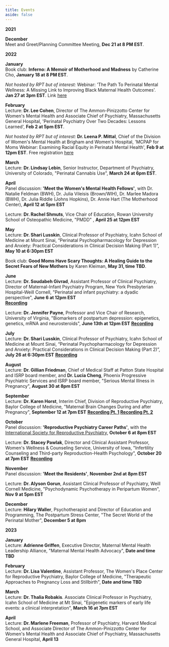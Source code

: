 ```yaml
---
title: Events
aside: false
---
```

**2021**

**December**\
Meet and Greet/Planning Committee Meeting, **Dec 21 at 8 PM EST**.

**2022**

**January**\
Book club: __Inferno: A Memoir of Motherhood and Madness__ by Catherine Cho, **January 18 at 8 PM EST**. 

*Not hosted by RPT but of interest:* Webinar: 'The Path To Perinatal Mental Wellness: A Missing Link to Improving Black Maternal Health Outcomes'. **Jan 27 at 3pm EST**. Link [here](https://bit.ly/3HGiApZ)

**February**\
Lecture: **Dr. Lee Cohen**, Director of The Ammon-Pinizzotto Center for Women's Mental Health and Associate Chief of Psychiatry, Massachusetts General Hospital, 'Perinatal Psychiatry Over Two Decades: Lessons Learned', **Feb 2 at 5pm EST**. 

*Not hosted by RPT but of interest:* **Dr. Leena P. Mittal**, Chief of the Division of Women's Mental Health at Brigham and Women's Hospital, 'MCPAP for Moms Webinar: Examining Racial Equity in Perinatal Mental Health', **Feb 9 at 12pm EST**. Free registration [here](https://beaconhealthoptions.zoom.us/webinar/register/WN_NIr0KNz4T-yVHTNnVaEb7g)

**March**\
Lecture: **Dr. Lindsay Lebin**, Senior Instructor, Department of Psychiatry, University of Colorado, "Perinatal Cannabis Use", **March 24 at 6pm EST**. 

**April**\
Panel discussion: **'Meet the Women's Mental Health Fellows'**, with Dr. Natalie Feldman (BWH), Dr. Julia Vileisis (Brown/WIH), Dr. Marlee Madora (BWH), Dr. Julia Riddle (Johns Hopkins), Dr. Annie Hart (The Motherhood Center), **April 12 at 5pm EST** 

Lecture: **Dr. Rachel Shmuts**, Vice Chair of Education, Rowan University School of Osteopathic Medicine, "PMDD" , **April 25 at 12pm EST**

**May**\
Lecture: **Dr. Shari Lusskin**, Clinical Professor of Psychiatry, Icahn School of Medicine at Mount Sinai, “Perinatal Psychopharmacology for Depression and Anxiety: Practical Considerations in Clinical Decision Making (Part 1)”, **May 10 at 6:30pm EST**

Book club: __Good Moms Have Scary Thoughts: A Healing Guide to the Secret Fears of New Mothers__ by Karen Kleiman, **May 31, time TBD**. 

**June**\
Lecture: **Dr. Soudabeh Givrad**, Assistant Professor of Clinical Psychiatry, Director of Maternal-Infant Psychiatry Program, New York Presbyterian Hospital-Weill Cornell, "Perinatal and infant psychiatry: a dyadic perspective", **June 6 at 12pm EST**\
**[Recording](https://youtu.be/MaM_9XSfbWw)**

Lecture: **Dr. Jennifer Payne**, Professor and Vice Chair of Research, University of Virginia, "Biomarkers of postpartum depression: epigenetics, genetics, mRNA and neurosteroids", **June 13th at 12pm EST**
**[Recording](https://youtu.be/3sA-OmtYUyo)**

**July**\
Lecture: **Dr. Shari Lusskin**, Clinical Professor of Psychiatry, Icahn School of Medicine at Mount Sinai, “Perinatal Psychopharmacology for Depression and Anxiety: Practical Considerations in Clinical Decision Making (Part 2)”, **July 26 at 6:30pm EST**
**[Recording](https://youtu.be/XDOH74UwnRs)**

**August**\
Lecture: **Dr. Gillian Friedman**, Chief of Medical Staff at Patton State Hospital and ISRP board member, and **Dr. Lucia Cheng**, Phoenix Progressive Psychiatric Services and ISRP board member,  "Serious Mental Illness in Pregnancy", **August 30 at 8pm EST**

**September**\
Lecture: **Dr. Karen Horst**, Interim Chief, Division of Reproductive Psychiatry, Baylor College of Medicine, "Maternal Brain Changes During and after Pregnancy", **September 12 at 7pm EST**
**[Recording Pt. 1](https://youtu.be/kEOCIZLIYyI) [Recording Pt. 2](https://youtu.be/5Ut9M1NvxYk)**

**October**\
Panel discussion: **'Reproductive Psychiatry Career Paths'**, with the [International Society for Reproductive Psychiatry](https://reproductivepsychiatry.com/), **October 6 at 8pm EST** 

Lecture: **Dr. Stacey Pawlak**, Director and Clinical Assistant Professor, Women's Wellness & Counseling Service, University of Iowa, "Infertility Counseling and Third-party Reproduction-Health Psychology", **October 20 at 7pm EST**
**[Recording](https://youtu.be/vupRTIk1HN4)**

**November**\
Panel discussion: **'Meet the Residents'**, **November 2nd at 8pm EST**

Lecture: **Dr. Alyson Gorun**, Assistant Clinical Professor of Psychiatry, Weill Cornell Medicine, "Psychodynamic Psychotherapy in Peripartum Women", **Nov 9 at 5pm EST**

**December**\
Lecture: **Hilary Waller**, Psychotherapist and Director of Education and Programming, The Postpartum Stress Center, "The Secret World of the Perinatal Mother", **December 5 at 8pm**

**2023**

**January**\
Lecture: **Adrienne Griffen**, Executive Director, Maternal Mental Health Leadership Alliance, "Maternal Mental Health Advocacy", **Date and time TBD**

**February**\
Lecture: **Dr. Lisa Valentine**, Assistant Professor, The Women's Place Center for Reproductive Psychiatry, Baylor College of Medicine, "Therapeutic Approaches to Pregnancy Loss and Stillbirth", **Date and time TBD**

**March**\
Lecture: **Dr. Thalia Robakis**. Associate Clinical Professor in Psychiatry, Icahn School of Medicine at Mt Sinai, "Epigenetic markers of early life events: a clinical interpretation", **March 16 at 7pm EST**

**April**\
Lecture: **Dr. Marlene Freeman**, Professor of Psychiatry, Harvard Medical School, and Associate Director of The Ammon-Pinizzotto Center for Women's Mental Health and Associate Chief of Psychiatry, Massachusetts General Hospital, **April 13**


